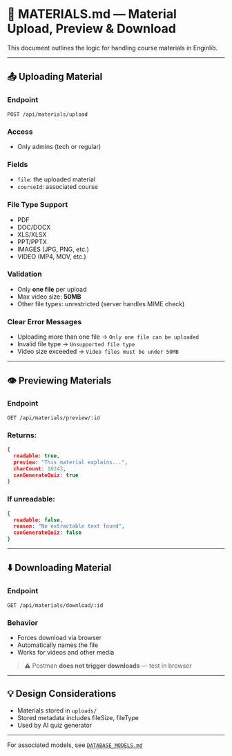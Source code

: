 # 📁 MATERIALS.md — Material Upload, Preview & Download

This document outlines the logic for handling course materials in Enginlib.

---

## 📤 Uploading Material

### Endpoint

```
POST /api/materials/upload
```

### Access

- Only admins (tech or regular)

### Fields

- `file`: the uploaded material
- `courseId`: associated course

### File Type Support

- PDF
- DOC/DOCX
- XLS/XLSX
- PPT/PPTX
- IMAGES (JPG, PNG, etc.)
- VIDEO (MP4, MOV, etc.)

### Validation

- Only **one file** per upload
- Max video size: **50MB**
- Other file types: unrestricted (server handles MIME check)

### Clear Error Messages

- Uploading more than one file → `Only one file can be uploaded`
- Invalid file type → `Unsupported file type`
- Video size exceeded → `Video files must be under 50MB`

---

## 👁️ Previewing Materials

### Endpoint

```
GET /api/materials/preview/:id
```

### Returns:

```json
{
  readable: true,
  preview: "This material explains...",
  charCount: 10243,
  canGenerateQuiz: true
}
```

### If unreadable:

```json
{
  readable: false,
  reason: "No extractable text found",
  canGenerateQuiz: false
}
```

---

## ⬇️ Downloading Material

### Endpoint

```
GET /api/materials/download/:id
```

### Behavior

- Forces download via browser
- Automatically names the file
- Works for videos and other media

> ⚠️ Postman **does not trigger downloads** — test in browser

---

## 💡 Design Considerations

- Materials stored in `uploads/`
- Stored metadata includes fileSize, fileType
- Used by AI quiz generator

---

For associated models, see [`DATABASE_MODELS.md`](./DATABASE_MODELS.md)

